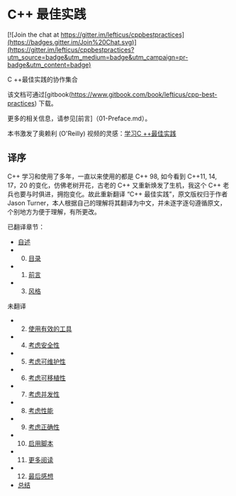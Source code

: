 # C++ 最佳实践

[![Join the chat at https://gitter.im/lefticus/cppbestpractices](https://badges.gitter.im/Join%20Chat.svg)](https://gitter.im/lefticus/cppbestpractices?utm_source=badge&utm_medium=badge&utm_campaign=pr-badge&utm_content=badge)

C ++最佳实践的协作集合

该文档可通过[gitbook(https://www.gitbook.com/book/lefticus/cpp-best-practices) 下载。

更多的相关信息，请参见[前言]（01-Preface.md）。

本书激发了奥赖利 (O'Reilly) 视频的灵感：[学习C ++最佳实践](http://shop.oreilly.com/product/0636920049814.do)


译序
-------------
C++ 学习和使用了多年，一直以来使用的都是 C++ 98, 如今看到 C++11, 14, 17，20 的变化，仿佛老树开花，古老的 C++ 又重新焕发了生机，我这个 C++ 老兵也要与时俱进，拥抱变化。故此重新翻译 “C++ 最佳实践”，原文版权归于作者 Jason Turner，本人根据自己的理解将其翻译为中文，并未逐字逐句遵循原文，个别地方为便于理解，有所更改。

已翻译章节：
* [自述](README.md)
* 0. [目录](00-Table_of_Contents.md)
* 1. [前言](01-Preface.md)
* 3. [风格](03-Style.md)

未翻译


* 2. [使用有效的工具](02-Use_the_Tools_Available.md)
* 4. [考虑安全性](04-Considering_Safety.md)
* 5. [考虑可维护性](05-Considering_Maintainability.md)
* 6. [考虑可移植性](06-Considering_Portability.md)
* 7. [考虑并发性](07-Considering_Threadability.md)
* 8. [考虑性能](08-Considering_Performance.md)
* 9. [考虑正确性](09-Considering_Correctness.md)
* 10. [启用脚本](10-Enable_Scripting.md)
* 11. [更多阅读](11-Further_Reading.md)
* 12. [最后感想](12-Final_Thoughts.md)
* [总结](SUMMARY.md)